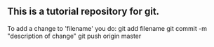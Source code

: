 ## This is a tutorial repository for git.

To add a change to 'filename' you do:
	git add filename
	git commit -m "description of change"
	git push origin master

